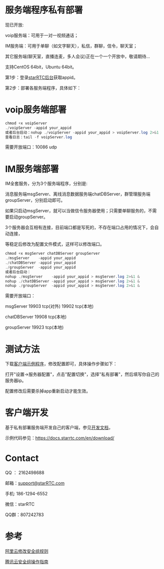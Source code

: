 # 服务端程序私有部署

现已开放:

voip服务端：可用于一对一视频通话；

IM服务端：可用于单聊（如文字聊天），私信，群聊，信令，聊天室；

其它服务端(聊天室，直播连麦，多人会议)正在一个一个开放中，敬请期待...

支持CentOS 64bit，Ubuntu 64bit。

第1步：登录[starRTC后台](https://www.starrtc.com/login.html)获取appid。

第2步：部署各服务端程序，具体如下：

voip服务端部署
==
```java
chmod +x voipServer
./voipServer -appid your_appid
或者后台启动：nohup ./voipServer -appid your_appid > voipServer.log 2>&1 &
查看日志：tail -f voipServer.log
```
需要开放端口：10086 udp

IM服务端部署
==
IM全套服务，分为3个服务端程序，分别是:

消息服务端msgServer、离线消息数据服务端chatDBServer，群管理服务端groupServer，分别启动即可。

如果只启动msgServer，就可以当做信令服务器使用；只需要单聊服务的，不需要启动groupServer。

3个服务器会互相有连接，目前端口都是写死的，不存在端口占用的情况下，会自动连接，

等稳定后修改为配置文件模式，这样可以修改端口。
```java
chmod +x msgServer chatDBServer groupServer
./msgServer    -appid your_appid
./chatDBServer -appid your_appid
./groupServer  -appid your_appid
或者后台启动：
nohup ./msgServer    -appid your_appid > msgServer.log 2>&1 &
nohup ./chatDBServer -appid your_appid > msgServer.log 2>&1 &
nohup ./groupServer  -appid your_appid > msgServer.log 2>&1 &

```
需要开放端口：

msgServer 		19903 tcp(对外) 19902 tcp(本地)

chatDBServer 	19908 tcp(本地)

groupServer 	19923 tcp(本地)

测试方法
=====
下载[客户端示例程序](https://docs.starrtc.com/en/download/)，修改配置即可，具体操作步骤如下：

打开"设置->服务器配置"，点击"配置切换"，选择"私有部署"，然后填写你自己的服务器ip。

配置修改后需要杀掉app重新启动才能生效。

客户端开发
=====
基于私有部署服务端开发自己的客户端，参见[开发文档](https://docs.starrtc.com/zh-cn/docs/android-single-server-init.html)，

示例代码参见：https://docs.starrtc.com/en/download/

Contact
=====
QQ ： 2162498688

邮箱：<a href="mailto:support@starRTC.com">support@starRTC.com</a>

手机: 186-1294-6552

微信：starRTC

QQ群：807242783

参考
==
[阿里云修改安全组规则](https://help.aliyun.com/document_detail/101471.html)

[腾讯云安全组操作指南](https://cloud.tencent.com/document/product/213/18197)

